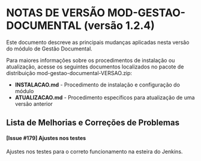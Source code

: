 # NOTAS DE VERSÃO MOD-GESTAO-DOCUMENTAL (versão 1.2.4)

Este documento descreve as principais mudanças aplicadas nesta versão do módulo de Gestão Documental.

Para maiores informações sobre os procedimentos de instalação ou atualização, acesse os seguintes documentos localizados no pacote de distribuição mod-gestao-documental-VERSAO.zip:

* **INSTALACAO.md** - Procedimento de instalação e configuração do módulo
* **ATUALIZACAO.md** - Procedimento específicos para atualização de uma versão anterior


## Lista de Melhorias e Correções de Problemas

#### [Issue #179] Ajustes nos testes

Ajustes nos testes para o correto funcionamento na esteira do Jenkins.